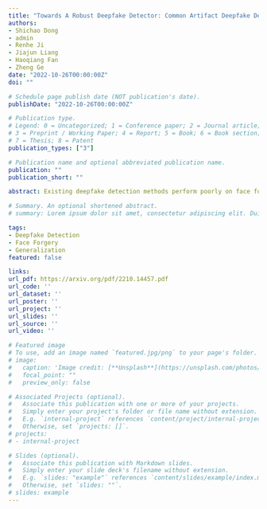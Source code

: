 ```yaml
---
title: "Towards A Robust Deepfake Detector: Common Artifact Deepfake Detection Model"
authors:
- Shichao Dong
- admin
- Renhe Ji
- Jiajun Liang
- Haoqiang Fan
- Zheng Ge
date: "2022-10-26T00:00:00Z"
doi: ""

# Schedule page publish date (NOT publication's date).
publishDate: "2022-10-26T00:00:00Z"

# Publication type.
# Legend: 0 = Uncategorized; 1 = Conference paper; 2 = Journal article;
# 3 = Preprint / Working Paper; 4 = Report; 5 = Book; 6 = Book section;
# 7 = Thesis; 8 = Patent
publication_types: ["3"]

# Publication name and optional abbreviated publication name.
publication: ""
publication_short: ""

abstract: Existing deepfake detection methods perform poorly on face forgeries generated by unseen face manipulation algorithms. The generalization ability of previous methods is mainly improved by modeling hand-crafted artifact features. Such properties, on the other hand, impede their further improvement. In this paper, we propose a novel deepfake detection method named Common Artifact Deepfake Detection Model, which aims to learn common artifact features in different face manipulation algorithms. To this end, we find that the main obstacle to learning common artifact features is that models are easily misled by the identity representation feature. We call this phenomenon Implicit Identity Leakage (IIL). Extensive experimental results demonstrate that, by learning the binary classifiers with the guidance of the Artifact Detection Module, our method effectively reduces the influence of IIL and outperforms the state-of-the-art by a large margin, proving that hand-crafted artifact feature detectors are not indispensable when tackling deepfake problems.

# Summary. An optional shortened abstract.
# summary: Lorem ipsum dolor sit amet, consectetur adipiscing elit. Duis posuere tellus ac convallis placerat. Proin tincidunt magna sed ex sollicitudin condimentum.

tags:
- Deepfake Detection
- Face Forgery
- Generalization
featured: false

links:
url_pdf: https://arxiv.org/pdf/2210.14457.pdf
url_code: ''
url_dataset: ''
url_poster: ''
url_project: ''
url_slides: ''
url_source: ''
url_video: ''

# Featured image
# To use, add an image named `featured.jpg/png` to your page's folder. 
# image:
#   caption: 'Image credit: [**Unsplash**](https://unsplash.com/photos/s9CC2SKySJM)'
#   focal_point: ""
#   preview_only: false

# Associated Projects (optional).
#   Associate this publication with one or more of your projects.
#   Simply enter your project's folder or file name without extension.
#   E.g. `internal-project` references `content/project/internal-project/index.md`.
#   Otherwise, set `projects: []`.
# projects:
# - internal-project

# Slides (optional).
#   Associate this publication with Markdown slides.
#   Simply enter your slide deck's filename without extension.
#   E.g. `slides: "example"` references `content/slides/example/index.md`.
#   Otherwise, set `slides: ""`.
# slides: example
---
```

